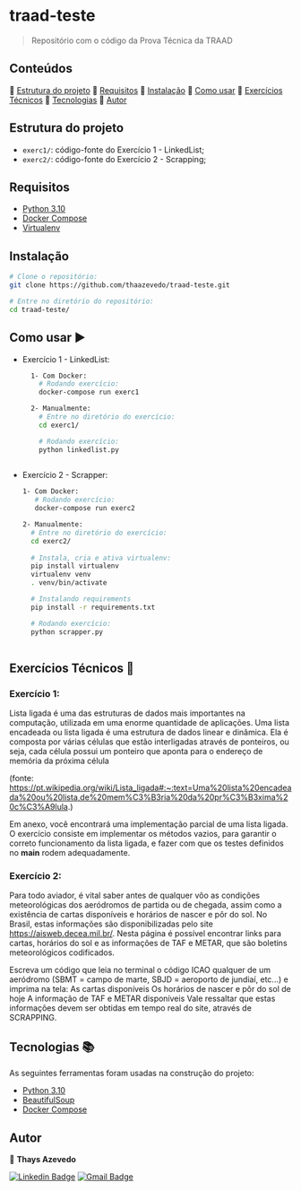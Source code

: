 # traad-teste
> Repositório com o código da Prova Técnica da TRAAD

## Conteúdos

:small_blue_diamond: [Estrutura do projeto](#estrutura-do-projeto)
:small_blue_diamond:  [Requisitos](#requisitos)
:small_blue_diamond:  [Instalação](#instalação)
:small_blue_diamond:  [Como usar](#como-usar-arrow_forward)
:small_blue_diamond:  [Exercícios Técnicos](#exercícios-técnicos-pencil)
:small_blue_diamond:  [Tecnologias](#tecnologias-books)
:small_blue_diamond:  [Autor](#autor)

## Estrutura do projeto 
 - `exerc1/`: código-fonte do Exercício 1 - LinkedList;
 - `exerc2/`: código-fonte do Exercício 2 - Scrapping; 

## Requisitos
  - [Python 3.10](https://www.python.org/downloads/release/python-3100/)
  - [Docker Compose](https://docs.docker.com/compose/install/)
  - [Virtualenv](https://virtualenv.pypa.io/en/latest/)

## Instalação 
```sh
# Clone o repositório:
git clone https://github.com/thaazevedo/traad-teste.git

# Entre no diretório do repositório:
cd traad-teste/
```

## Como usar :arrow_forward:

- Exercício 1 - LinkedList:
  ```sh
    1- Com Docker:
      # Rodando exercício:
      docker-compose run exerc1
  
    2- Manualmente:
      # Entre no diretório do exercício:
      cd exerc1/

      # Rodando exercício:
      python linkedlist.py
      
    ```
- Exercício 2 - Scrapper:  
    ```sh
    1- Com Docker:
       # Rodando exercício:
       docker-compose run exerc2
    
    2- Manualmente:
      # Entre no diretório do exercício:
      cd exerc2/
      
      # Instala, cria e ativa virtualenv:
      pip install virtualenv
      virtualenv venv
      . venv/bin/activate

      # Instalando requirements
      pip install -r requirements.txt
    
      # Rodando exercício:
      python scrapper.py
      
    ```

## Exercícios Técnicos :pencil:

### Exercício 1:

Lista ligada é uma das estruturas de dados mais importantes na computação, utilizada em uma enorme quantidade de aplicações. Uma lista encadeada ou lista ligada é uma estrutura de dados linear e dinâmica. Ela é composta por várias células que estão interligadas através de ponteiros, ou seja, cada célula possui um ponteiro que aponta para o endereço de memória da próxima célula

(fonte: https://pt.wikipedia.org/wiki/Lista_ligada#:~:text=Uma%20lista%20encadeada%20ou%20lista,de%20mem%C3%B3ria%20da%20pr%C3%B3xima%20c%C3%A9lula.)

Em anexo, você encontrará uma implementação parcial de uma lista ligada. O exercício consiste em implementar os métodos vazios, para garantir o correto funcionamento da lista ligada, e fazer com que os testes definidos no __main__ rodem adequadamente.

### Exercício 2:

Para todo aviador, é vital saber antes de qualquer vôo as condições meteorológicas dos aeródromos de partida ou de chegada, assim como a existência de cartas disponíveis e horários de nascer e pôr do sol. No Brasil, estas informações são disponibilizadas pelo site https://aisweb.decea.mil.br/.  Nesta página é possível encontrar links para cartas, horários do sol e as informações de TAF e METAR, que são boletins meteorológicos codificados.

Escreva um código que leia no terminal o código ICAO qualquer de um aeródromo (SBMT = campo de marte, SBJD = aeroporto de jundiaí, etc...) e imprima na tela:
As cartas disponíveis
Os horários de nascer e pôr do sol de hoje
A informação de TAF e METAR disponíveis
Vale ressaltar que estas informações devem ser obtidas em tempo real do site, através de SCRAPPING.

## Tecnologias :books:
As seguintes ferramentas foram usadas na construção do projeto:

- [Python 3.10](https://www.python.org/downloads/release/python-3100/)
- [BeautifulSoup](https://www.crummy.com/software/BeautifulSoup/bs4/doc/)
- [Docker Compose](https://docs.docker.com/compose/install/)

## Autor

👤 **Thays Azevedo**

[![Linkedin Badge](https://img.shields.io/badge/-Thays-blue?style=flat-square&logo=Linkedin&logoColor=white&link=https://www.linkedin.com/in/thays-azevedo-0022621ab/)](https://www.linkedin.com/in/thays-azevedo-0022621ab/) [![Gmail Badge](https://img.shields.io/badge/-thaysparecida2015@gmail.com-c14438?style=flat-square&logo=Gmail&logoColor=white&link=mailto:thaysparecida2015@gmail.com)](mailto:thaysparecida2015@gmail.com)
